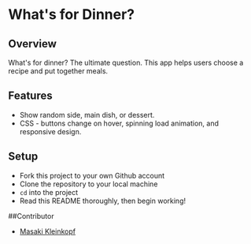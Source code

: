 # What's for Dinner?

## Overview

What's for dinner? The ultimate question. This app helps users choose a recipe and put together meals. 

## Features

* Show random side, main dish, or dessert.
* CSS - buttons change on hover, spinning load animation, and responsive design.

## Setup

- Fork this project to your own Github account
- Clone the repository to your local machine
- `cd` into the project
- Read this README thoroughly, then begin working!

##Contributor 

* [Masaki Kleinkopf](https://github.com/masaki-kleinkopf/ "Masaki Kleinkopf")
